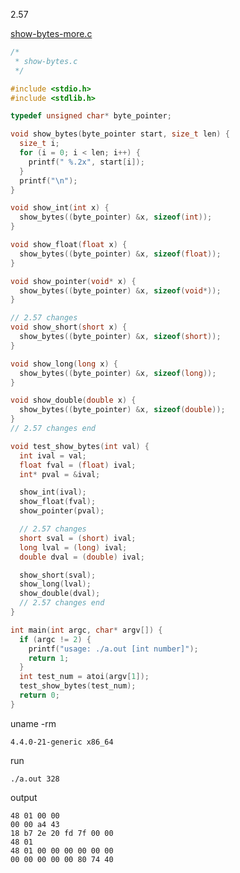 2.57

[show-bytes-more.c](./code/show-bytes-more.c)

```c
/*
 * show-bytes.c
 */

#include <stdio.h>
#include <stdlib.h>

typedef unsigned char* byte_pointer;

void show_bytes(byte_pointer start, size_t len) {
  size_t i;
  for (i = 0; i < len; i++) {
    printf(" %.2x", start[i]);
  }
  printf("\n");
}

void show_int(int x) {
  show_bytes((byte_pointer) &x, sizeof(int));
}

void show_float(float x) {
  show_bytes((byte_pointer) &x, sizeof(float));
}

void show_pointer(void* x) {
  show_bytes((byte_pointer) &x, sizeof(void*));
}

// 2.57 changes
void show_short(short x) {
  show_bytes((byte_pointer) &x, sizeof(short));
}

void show_long(long x) {
  show_bytes((byte_pointer) &x, sizeof(long));
}

void show_double(double x) {
  show_bytes((byte_pointer) &x, sizeof(double));
}
// 2.57 changes end

void test_show_bytes(int val) {
  int ival = val;
  float fval = (float) ival;
  int* pval = &ival;

  show_int(ival);
  show_float(fval);
  show_pointer(pval);

  // 2.57 changes
  short sval = (short) ival;
  long lval = (long) ival;
  double dval = (double) ival;

  show_short(sval);
  show_long(lval);
  show_double(dval);
  // 2.57 changes end
}

int main(int argc, char* argv[]) {
  if (argc != 2) {
    printf("usage: ./a.out [int number]");
    return 1;
  }
  int test_num = atoi(argv[1]);
  test_show_bytes(test_num);
  return 0;
}
```

uname -rm

    4.4.0-21-generic x86_64

run

    ./a.out 328

output

    48 01 00 00
    00 00 a4 43
    18 b7 2e 20 fd 7f 00 00
    48 01
    48 01 00 00 00 00 00 00
    00 00 00 00 00 80 74 40
